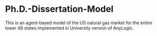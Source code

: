 # Ph.D.-Dissertation-Model
This is an agent-based model of the US natural gas market for the entire lower 48 states implemented in University version of AnyLogic.
